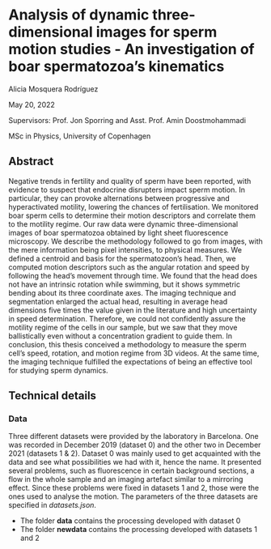 # Analysis of dynamic three-dimensional images for sperm motion studies - An investigation of boar spermatozoa’s kinematics
Alicia Mosquera Rodríguez

May 20, 2022

Supervisors: Prof. Jon Sporring and Asst. Prof. Amin Doostmohammadi

MSc in Physics, University of Copenhagen

## Abstract
Negative trends in fertility and quality of sperm have been reported, with evidence
to suspect that endocrine disrupters impact sperm motion. In particular,
they can provoke alternations between progressive and hyperactivated motility,
lowering the chances of fertilisation. We monitored boar sperm cells to
determine their motion descriptors and correlate them to the motility regime.
Our raw data were dynamic three-dimensional images of boar spermatozoa
obtained by light sheet fluorescence microscopy. We describe the methodology
followed to go from images, with the mere information being pixel intensities,
to physical measures. We defined a centroid and basis for the spermatozoon’s
head. Then, we computed motion descriptors such as the angular rotation
and speed by following the head’s movement through time. We found that
the head does not have an intrinsic rotation while swimming, but it shows
symmetric bending about its three coordinate axes. The imaging technique
and segmentation enlarged the actual head, resulting in average head dimensions
five times the value given in the literature and high uncertainty in
speed determination. Therefore, we could not confidently assure the motility
regime of the cells in our sample, but we saw that they move ballistically even
without a concentration gradient to guide them. In conclusion, this thesis conceived
a methodology to measure the sperm cell’s speed, rotation, and motion
regime from 3D videos. At the same time, the imaging technique fulfilled the
expectations of being an effective tool for studying sperm dynamics.

## Technical details

### Data
Three different datasets were provided by the laboratory in Barcelona. One
was recorded in December 2019 (dataset 0) and the other two in December
2021 (datasets 1 & 2). Dataset 0 was mainly used to get acquainted with the
data and see what possibilities we had with it, hence the name. It presented
several problems, such as fluorescence in certain background sections, a flow
in the whole sample and an imaging artefact similar to a mirroring effect.
Since these problems were fixed in datasets 1 and 2, those were the ones used
to analyse the motion. The parameters of the three datasets are specified in _datasets.json_.
- The folder **data** contains the processing developed with dataset 0
- The folder **newdata** contains the processing developed with datasets 1 and 2

###